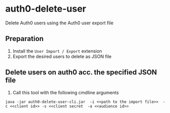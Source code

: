 # auth0-delete-user

Delete Auth0 users using the Auth0 user export file

## Preparation

1. Install the `User Import / Export` extension
1. Export the desired users to delete as JSON file 

## Delete users on auth0 acc. the specified JSON file

1. Call this tool with the following cmdline arguments

`java -jar auth0-delete-user-cli.jar 
    -i <<path to the import file>> 
    -c <<client id>>
    -s <<client secret 
    -a <<audience id>>` 
